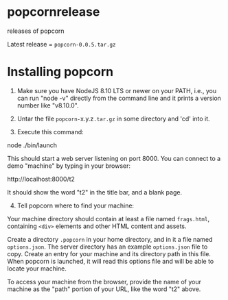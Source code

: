 # popcornrelease
releases of popcorn

Latest release = `popcorn-0.0.5.tar.gz`

# Installing popcorn

1. Make sure you have NodeJS 8.10 LTS or newer on your PATH, i.e., you
can run "node -v" directly from the command line and it prints a
version number like "v8.10.0".

2. Untar the file `popcorn-`x.y.z`.tar.gz` in some directory and
'cd' into it.

3. Execute this command:

node ./bin/launch

This should start a web server listening on port 8000. You can connect
to a demo "machine" by typing in your browser:

http://localhost:8000/t2

It should show the word "t2" in the title bar, and a blank page.

4. Tell popcorn where to find your machine:

Your machine directory should contain at least a file named
`frags.html`, containing `<div>` elements and other HTML content and
assets.

Create a directory `.popcorn` in your home directory, and in it a file
named `options.json`. The server directory has an example
`options.json` file to copy.  Create an entry for your machine and its
directory path in this file. When popcorn is launched, it will read
this options file and will be able to locate your machine.

To access your machine from the browser, provide the name of your
machine as the "path" portion of your URL, like the word "t2" above.


